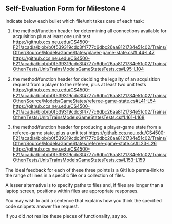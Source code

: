 ## Self-Evaluation Form for Milestone 4

Indicate below each bullet which file/unit takes care of each task:

1. the method/function header for determining all connections available for
   acquisition plus at least one unit test
https://github.ccs.neu.edu/CS4500-F21/acadia/blob/b0f539319cdc3f4777c6dbc26aa8121734e51c02/Trains/Other/Source/Models/GameStates/player-game-state.cs#L44-L47
https://github.ccs.neu.edu/CS4500-F21/acadia/blob/b0f539319cdc3f4777c6dbc26aa8121734e51c02/Trains/Other/Tests/Unit/TrainsModelsGameStatesTests.cs#L95-L104

2. the method/function header for deciding the legality of an acquisition
   request from a player to the referee,  plus at least two unit tests
https://github.ccs.neu.edu/CS4500-F21/acadia/blob/b0f539319cdc3f4777c6dbc26aa8121734e51c02/Trains/Other/Source/Models/GameStates/referee-game-state.cs#L41-L54
https://github.ccs.neu.edu/CS4500-F21/acadia/blob/b0f539319cdc3f4777c6dbc26aa8121734e51c02/Trains/Other/Tests/Unit/TrainsModelsGameStatesTests.cs#L161-L168

3. the method/function header for producing a player-game state from a
   referee-game state,  plus a unit test
https://github.ccs.neu.edu/CS4500-F21/acadia/blob/b0f539319cdc3f4777c6dbc26aa8121734e51c02/Trains/Other/Source/Models/GameStates/referee-game-state.cs#L23-L26
https://github.ccs.neu.edu/CS4500-F21/acadia/blob/b0f539319cdc3f4777c6dbc26aa8121734e51c02/Trains/Other/Tests/Unit/TrainsModelsGameStatesTests.cs#L153-L159

The ideal feedback for each of these three points is a GitHub
perma-link to the range of lines in a specific file or a collection of
files.

A lesser alternative is to specify paths to files and, if files are
longer than a laptop screen, positions within files are appropriate
responses.

You may wish to add a sentence that explains how you think the
specified code snippets answer the request.

If you did *not* realize these pieces of functionality, say so.
